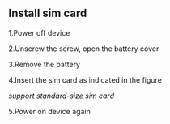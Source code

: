 ## Install sim card

 1.Power off device
 
 2.Unscrew the screw, open the battery cover
 
 3.Remove the battery
 
 4.Insert the sim card as indicated in the figure

 *support standard-size sim card*

 5.Power on device again
